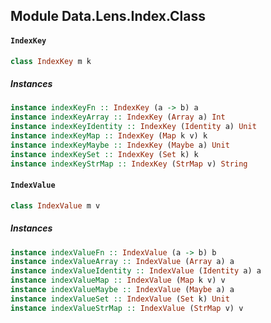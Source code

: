 ## Module Data.Lens.Index.Class

#### `IndexKey`

``` purescript
class IndexKey m k
```

##### Instances
``` purescript
instance indexKeyFn :: IndexKey (a -> b) a
instance indexKeyArray :: IndexKey (Array a) Int
instance indexKeyIdentity :: IndexKey (Identity a) Unit
instance indexKeyMap :: IndexKey (Map k v) k
instance indexKeyMaybe :: IndexKey (Maybe a) Unit
instance indexKeySet :: IndexKey (Set k) k
instance indexKeyStrMap :: IndexKey (StrMap v) String
```

#### `IndexValue`

``` purescript
class IndexValue m v
```

##### Instances
``` purescript
instance indexValueFn :: IndexValue (a -> b) b
instance indexValueArray :: IndexValue (Array a) a
instance indexValueIdentity :: IndexValue (Identity a) a
instance indexValueMap :: IndexValue (Map k v) v
instance indexValueMaybe :: IndexValue (Maybe a) a
instance indexValueSet :: IndexValue (Set k) Unit
instance indexValueStrMap :: IndexValue (StrMap v) v
```


